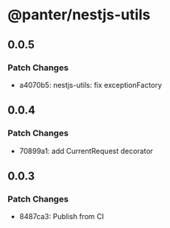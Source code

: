 # @panter/nestjs-utils

## 0.0.5

### Patch Changes

- a4070b5: nestjs-utils: fix exceptionFactory

## 0.0.4

### Patch Changes

- 70899a1: add CurrentRequest decorator

## 0.0.3

### Patch Changes

- 8487ca3: Publish from CI
